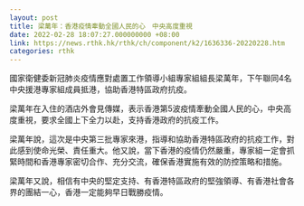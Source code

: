 ```yaml
---
layout: post
title: 梁萬年：香港疫情牽動全國人民的心　中央高度重視
date: 2022-02-28 18:07:27.000000000 +08:00
link: https://news.rthk.hk/rthk/ch/component/k2/1636336-20220228.htm
categories: rthk
---
```


國家衛健委新冠肺炎疫情應對處置工作領導小組專家組組長梁萬年，下午聯同4名中央援港專家組成員抵港，協助香港特區政府抗疫。

梁萬年在入住的酒店外會見傳媒，表示香港第5波疫情牽動全國人民的心，中央高度重視，要求全國上下全力以赴，支持香港政府的抗疫工作。

梁萬年說，這次是中央第三批專家來港，指導和協助香港特區政府的抗疫工作，對此感到使命光榮、責任重大。他又說，當下香港的疫情仍然嚴重，專家組一定會抓緊時間和香港專家密切合作、充分交流，確保香港實施有效的防控策略和措施。

梁萬年又說，相信有中央的堅定支持、有香港特區政府的堅強領導、有香港社會各界的團結一心，香港一定能夠早日戰勝疫情。
